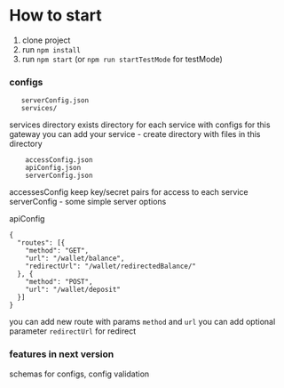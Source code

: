 # How to start
1) clone project
2) run `npm install`
3) run `npm start` (or `npm run startTestMode` for testMode)

### configs

```
   serverConfig.json
   services/
```

services directory exists directory for each service with configs for this gateway
you can add your service - create directory with files in this directory

```
    accessConfig.json
    apiConfig.json
    serverConfig.json
```

accessesConfig keep key/secret pairs for access to each service
serverConfig - some simple server options

apiConfig
```
{
  "routes": [{
    "method": "GET",
    "url": "/wallet/balance",
    "redirectUrl": "/wallet/redirectedBalance/"
  }, {
    "method": "POST",
    "url": "/wallet/deposit"
  }]
}
```

you can add new route with params
`method` and `url`
you can add optional parameter `redirectUrl` for redirect


### features in next version
schemas for configs,
config validation